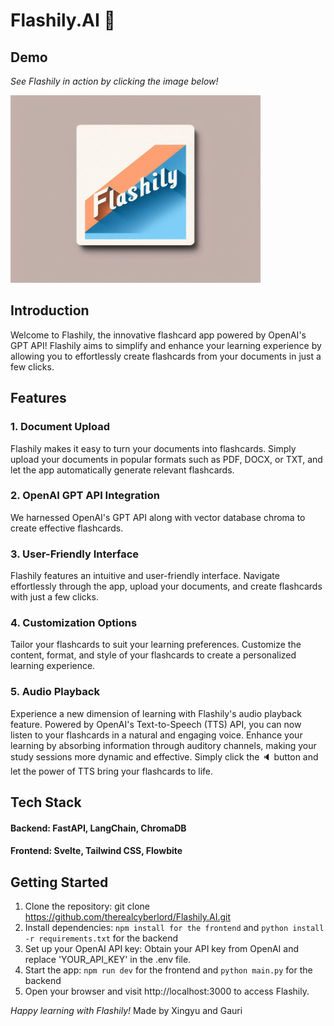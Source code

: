# Flashily.AI 📝

## Demo

_See Flashily in action by clicking the image below!_

<a href="https://youtu.be/oe51EGW3-x0?si=3zTrO1IJJ6_46hkl">
  <img src="https://github.com/therealcyberlord/Flashily.AI/raw/main/image.jpg" alt="See Flashily in action" width="400" height="300">
</a>

## Introduction
Welcome to Flashily, the innovative flashcard app powered by OpenAI's GPT API! Flashily aims to simplify and enhance your learning experience by allowing you to effortlessly create flashcards from your documents in just a few clicks.

## Features
### 1. Document Upload
Flashily makes it easy to turn your documents into flashcards. Simply upload your documents in popular formats such as PDF, DOCX, or TXT, and let the app automatically generate relevant flashcards.

### 2. OpenAI GPT API Integration
We harnessed OpenAI's GPT API along with vector database chroma to create effective flashcards. 

### 3. User-Friendly Interface
Flashily features an intuitive and user-friendly interface. Navigate effortlessly through the app, upload your documents, and create flashcards with just a few clicks.

### 4. Customization Options
Tailor your flashcards to suit your learning preferences. Customize the content, format, and style of your flashcards to create a personalized learning experience.

### 5. Audio Playback
Experience a new dimension of learning with Flashily's audio playback feature. Powered by OpenAI's Text-to-Speech (TTS) API, you can now listen to your flashcards in a natural and engaging voice. Enhance your learning by absorbing information through auditory channels, making your study sessions more dynamic and effective. Simply click the 🔈 button and let the power of TTS bring your flashcards to life.

## Tech Stack
#### Backend: FastAPI, LangChain, ChromaDB 
#### Frontend: Svelte, Tailwind CSS, Flowbite

## Getting Started
1. Clone the repository: git clone https://github.com/therealcyberlord/Flashily.AI.git
2. Install dependencies: ```npm install for the frontend``` and ```python install -r requirements.txt``` for the backend
3. Set up your OpenAI API key: Obtain your API key from OpenAI and replace 'YOUR_API_KEY' in the .env file.
4. Start the app: ```npm run dev``` for the frontend and ```python main.py``` for the backend
5. Open your browser and visit http://localhost:3000 to access Flashily.

_Happy learning with Flashily!_
Made by Xingyu and Gauri
